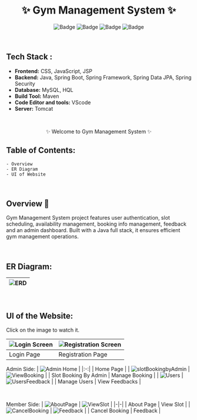 <h1 align="center">
       ✨  Gym Management System  ✨
</h1>

<div align="center">

![Badge](https://img.shields.io/badge/Tech_Stack-Java-red) ![Badge](https://img.shields.io/badge/JSP-blue) ![Badge](https://img.shields.io/badge/CSS-orange)
 ![Badge](https://img.shields.io/badge/-JS%20-blue)
</div>

<br />

## Tech Stack : 

- **Frontend:** CSS, JavaScript, JSP
- **Backend:** Java, Spring Boot, Spring Framework, Spring Data JPA, Spring Security
- **Database:** MySQL, HQL 
- **Build Tool:** Maven
- **Code Editor and tools:** VScode
- **Server:** Tomcat

 <br />

   <p align="center">
    ✨ Welcome to Gym Management System ✨ <br />
 
</p>

   
## Table of Contents:

    - Overview
    - ER Diagram
    - UI of Website

 <br />


## Overview 🔨

Gym Management System project features user authentication, slot scheduling, availability management, booking info management, feedback and an admin dashboard. Built with a Java full stack, it ensures efficient gym management operations.

  <br />

  ## ER Diagram:
  
| ![ERD](https://github.com/user-attachments/assets/e4c990b8-5549-4627-ab04-c2c0e6527cf4) |
|-|

  </br>

## UI of the Website:
  Click on the image to watch it.

| ![Login Screen](https://github.com/user-attachments/assets/84f46029-939a-4fd6-8c09-24d888764403) | ![Registration Screen](https://github.com/user-attachments/assets/5297f68d-fb8d-4852-940c-f5d57b9b8682) |
|-|-|
| Login Page | Registration Page | 

Admin Side:
| ![Admin Home](https://github.com/user-attachments/assets/cbeb9b70-686e-4353-b88c-32a5030ef631) |
|:-:|
| Home Page | 
| ![slotBookingbyAdmin](https://github.com/user-attachments/assets/24fdc6cf-28f9-445a-973b-6c500ea467f8) | ![ViewBooking](https://github.com/user-attachments/assets/e868ae24-1f05-48e5-84e7-d19442068896) |
| Slot Booking By Admin | Manage Booking | 
| ![Users](https://github.com/user-attachments/assets/de4c85c9-d2cf-4a25-b4c1-e03f11029c2e) | ![UsersFeedback](https://github.com/user-attachments/assets/ef7e1a18-c0d5-42af-9628-369d775d394a) |
| Manage Users | View Feedbacks | 

</br>

Member Side:
| ![AboutPage](https://github.com/user-attachments/assets/2c6d6331-bf78-46f7-bf3b-5b5befc5c584) | ![ViewSlot](https://github.com/user-attachments/assets/39614c71-fcc3-4279-8c2e-97bd940aaa69) |
|-|-|
| About Page | View Slot | 
| ![CancelBooking](https://github.com/user-attachments/assets/3aba4be3-bf48-47ae-8432-8a9a9212e24f) | ![Feedback](https://github.com/user-attachments/assets/6cc1ab85-e315-46ca-b1f4-a1af14a8c0e5) |
| Cancel Booking | Feedback |

<br/>
